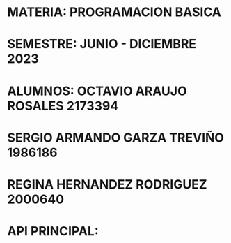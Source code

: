 # MATERIA: PROGRAMACION BASICA
# SEMESTRE: JUNIO - DICIEMBRE 2023
# ALUMNOS: OCTAVIO ARAUJO ROSALES 2173394
#         SERGIO ARMANDO GARZA TREVIÑO 1986186
#         REGINA HERNANDEZ RODRIGUEZ 2000640

# API PRINCIPAL: 
